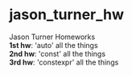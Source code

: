 # jason_turner_hw
Jason Turner Homeworks <br />
**1st hw**: 'auto' all the things <br />
**2nd hw**: 'const' all the things <br />
**3rd hw**: 'constexpr' all the things <br />
